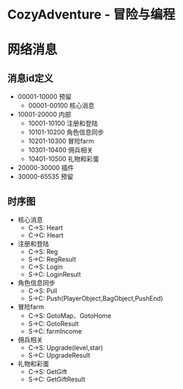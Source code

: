 CozyAdventure - 冒险与编程
===============================

网络消息
===============================

消息id定义
---------
- 00001-10000 预留
    - 00001-00100 核心消息
- 10001-20000 内部
    - 10001-10100 注册和登陆
    - 10101-10200 角色信息同步
    - 10201-10300 冒险farm
    - 10301-10400 佣兵相关
    - 10401-10500 礼物和彩蛋
- 20000-30000 插件
- 30000-65535 预留

时序图
---------

- 核心消息
    - C->S: Heart
    - C->C: Heart
- 注册和登陆
    - C->S: Reg
    - S->C: RegResult
    - C->S: Login
    - S->C: LoginResult
- 角色信息同步
    - C->S: Pull
    - S->C: Push(PlayerObject,BagObject,PushEnd)
- 冒险farm
    - C->S: GotoMap、GotoHome
    - S->C: GotoResult
    - S->C: farmIncome
- 佣兵相关
    - C->S: Upgrade(level,star)
    - S->C: UpgradeResult
- 礼物和彩蛋
    - C->S: GetGift
    - S->C: GetGiftResult

